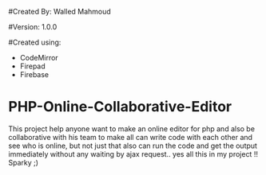 #Created By: Walled Mahmoud 

#Version: 1.0.0

#Created using:
- CodeMirror
- Firepad
- Firebase

# PHP-Online-Collaborative-Editor
This project help anyone want to make an online editor for php and also be collaborative with his team to make all can write code with each other and see who is online, but not just that also can run the code and get the output immediately without any waiting by ajax request.. yes all this in my project !! Sparky ;) 
